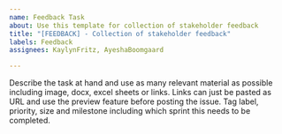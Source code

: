 ```yaml
---
name: Feedback Task
about: Use this template for collection of stakeholder feedback
title: "[FEEDBACK] - Collection of stakeholder feedback"
labels: Feedback
assignees: KaylynFritz, AyeshaBoomgaard

---
```


Describe the task at hand and use as many relevant material as possible including image, docx, excel sheets or links. Links can just be pasted as URL and use the preview feature before posting the issue. Tag label, priority, size and milestone including which sprint this needs to be completed.
